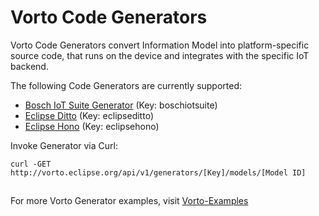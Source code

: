 # Vorto Code Generators

Vorto Code Generators convert Information Model into platform-specific source code, that runs on the device and integrates with the specific IoT backend. 

The following Code Generators are currently supported:

 - [Bosch IoT Suite Generator](../../core-bundles/generators/bosch/Readme.md) (Key: boschiotsuite)
 - [Eclipse Ditto](../../core-bundles/generators/eclipse-ditto/Readme.md) (Key: eclipseditto)
 - [Eclipse Hono](../../core-bundles/generators/eclipse-hono/Readme.md) (Key: eclipsehono)

Invoke Generator via Curl:

	curl -GET http://vorto.eclipse.org/api/v1/generators/[Key]/models/[Model ID]


##

For more Vorto Generator examples, visit [Vorto-Examples](https://github.com/eclipse/vorto-examples)
